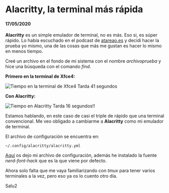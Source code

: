 # **Alacritty**, la terminal más rápida
#### 17/05/2020

**Alacritty** es un simple emulador de terminal, no es más. Eso si, es súper rápido. Lo había escuchado en el podcast de [atareao.es](https://www.atareao.es/software/utilidades/emulador-de-terminal-mas-rapido/) y decidí hacer la prueba yo mismo, una de las cosas que más me gustan es hacer lo mismo en menos tiempo.

Creé un archivo en el fondo de mi sistema con el nombre *archivoprueba* y hice una búsqueda con el comando *find*.

**Primero en la terminal de Xfce4:**

![Tiempo en la terminal de Xfce4](https://clonbg.netlify.app/alacritty-la-terminal-mas-rapida/timeTerminal.png   "Tiempo en la terminal de Xfce4")
Tarda 41 segundos

**Con Alacritty:**

![Tiempo en Alacritty](https://clonbg.netlify.app/alacritty-la-terminal-mas-rapida/timeAlacritty.png   "Tiempo en Alacritty")
Tarda 16 segundos!!

Estamos hablando, en este caso de casi el triple de rápido que una terminal convencional. Me veo obligado a cambiarme a **Alacritty** como mi emulador de terminal.

El archivo de configuración se encuentra en:

    ~/.config/alacritty/alacritty.yml

[Aquí](https://github.com/clonbg/configs/blob/master/alacritty.yml) os dejo mi archivo de configuración, además he instalado la fuente *nerd-font-hack* que es la que viene por defecto.

Ahora solo falta que me vaya familiarizando con *tmux* para tener varios terminales a la vez, pero eso ya os lo cuento otro día.

Salu2
